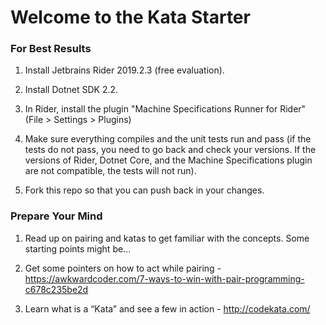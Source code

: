 # Welcome to the Kata Starter

### For Best Results

1) Install Jetbrains Rider 2019.2.3 (free evaluation).

2) Install Dotnet SDK 2.2.

3) In Rider, install the plugin "Machine Specifications Runner for Rider" (File > Settings > Plugins)

4) Make sure everything compiles and the unit tests run and pass (if the tests do not pass, you need to go back and check your versions. If the versions of Rider, Dotnet Core, and the Machine Specifications plugin are not compatible, the tests will not run).

5) Fork this repo so that you can push back in your changes.

### Prepare Your Mind

1) Read up on pairing and katas to get familiar with the concepts. Some starting points might be...

2) Get some pointers on how to act while pairing - https://awkwardcoder.com/7-ways-to-win-with-pair-programming-c678c235be2d

3) Learn what is a “Kata” and see a few in action - http://codekata.com/
